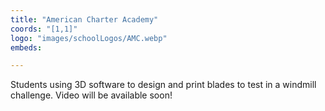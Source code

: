 ```yaml
---
title: "American Charter Academy"
coords: "[1,1]"
logo: "images/schoolLogos/AMC.webp"
embeds: 

---
```


Students using 3D software to design and print blades to test in a windmill challenge. Video will be available soon!
